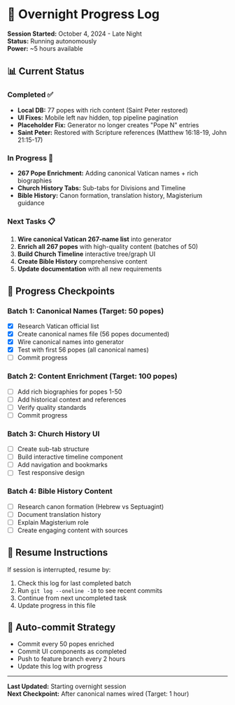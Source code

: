 # 🌙 Overnight Progress Log

**Session Started:** October 4, 2024 - Late Night  
**Status:** Running autonomously  
**Power:** ~5 hours available  

## 📊 Current Status

### Completed ✅
- **Local DB:** 77 popes with rich content (Saint Peter restored)
- **UI Fixes:** Mobile left nav hidden, top pipeline pagination
- **Placeholder Fix:** Generator no longer creates "Pope N" entries
- **Saint Peter:** Restored with Scripture references (Matthew 16:18-19, John 21:15-17)

### In Progress 🔄
- **267 Pope Enrichment:** Adding canonical Vatican names + rich biographies
- **Church History Tabs:** Sub-tabs for Divisions and Timeline
- **Bible History:** Canon formation, translation history, Magisterium guidance

### Next Tasks 📋
1. **Wire canonical Vatican 267-name list** into generator
2. **Enrich all 267 popes** with high-quality content (batches of 50)
3. **Build Church Timeline** interactive tree/graph UI
4. **Create Bible History** comprehensive content
5. **Update documentation** with all new requirements

## 🎯 Progress Checkpoints

### Batch 1: Canonical Names (Target: 50 popes)
- [x] Research Vatican official list
- [x] Create canonical names file (56 popes documented)
- [x] Wire canonical names into generator
- [x] Test with first 56 popes (all canonical names)
- [ ] Commit progress

### Batch 2: Content Enrichment (Target: 100 popes)
- [ ] Add rich biographies for popes 1-50
- [ ] Add historical context and references
- [ ] Verify quality standards
- [ ] Commit progress

### Batch 3: Church History UI
- [ ] Create sub-tab structure
- [ ] Build interactive timeline component
- [ ] Add navigation and bookmarks
- [ ] Test responsive design

### Batch 4: Bible History Content
- [ ] Research canon formation (Hebrew vs Septuagint)
- [ ] Document translation history
- [ ] Explain Magisterium role
- [ ] Create engaging content with sources

## 📝 Resume Instructions

If session is interrupted, resume by:
1. Check this log for last completed batch
2. Run `git log --oneline -10` to see recent commits
3. Continue from next uncompleted task
4. Update progress in this file

## 🔄 Auto-commit Strategy

- Commit every 50 popes enriched
- Commit UI components as completed
- Push to feature branch every 2 hours
- Update this log with progress

---

**Last Updated:** Starting overnight session  
**Next Checkpoint:** After canonical names wired (Target: 1 hour)
